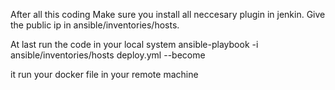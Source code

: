 After all this coding 
Make sure you install all neccesary plugin in jenkin.
Give the public ip in ansible/inventories/hosts.

At last run the code in your local system
ansible-playbook -i ansible/inventories/hosts deploy.yml --become

it run your docker file in your remote machine
